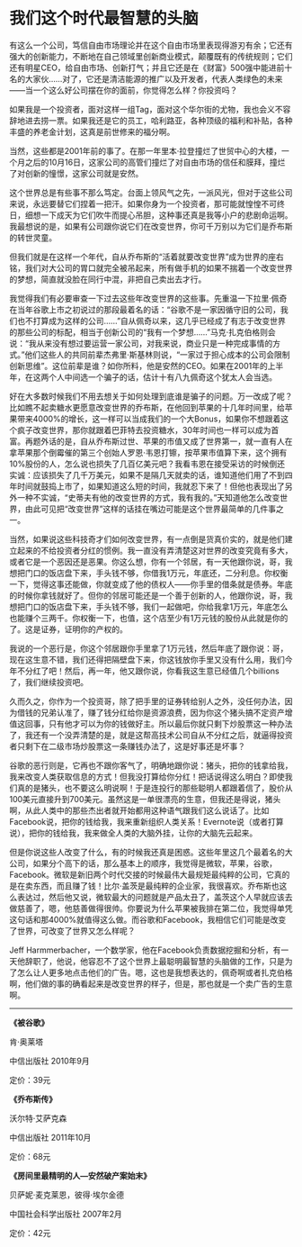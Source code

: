 # 我们这个时代最智慧的头脑 #

有这么一个公司，笃信自由市场理论并在这个自由市场里表现得游刃有余；它还有强大的创新能力，不断地在自己领域里创新商业模式，颠覆既有的传统规则；它们还有明星CEO，给自由市场、创新打气；并且它还是在《财富》500强中能进前十名的大家伙……对了，它还是清洁能源的推广以及开发者，代表人类绿色的未来——当一个这么好公司摆在你的面前，你觉得怎么样？你投资吗？

如果我是一个投资者，面对这样一组Tag，面对这个华尔街的尤物，我也会义不容辞地进去捞一票。如果我还是它的员工，哈利路亚，各种顶级的福利和补贴，各种丰盛的养老金计划，这真是前世修来的福分啊。

当然，这些都是2001年前的事了。在那一年里本·拉登撞烂了世贸中心的大楼，一个月之后的10月16日，这家公司的高管们撞烂了对自由市场的信任和膜拜，撞烂了对创新的憧憬，这家公司就是安然。

这个世界总是有些事不那么笃定。台面上领风气之先，一派风光，但对于这些公司来说，永远要替它们捏着一把汗。如果你身为一个投资者，那可能就惶惶不可终日，细想一下成天为它们吹牛而提心吊胆，这种事还真是我等小户的悲剧命运啊。我最想说的是，如果有公司跟你说它们在改变世界，你可千万别以为它们是乔布斯的转世灵童。

但我们就是在这样一个年代，自从乔布斯的“活着就要改变世界”成为世界的座右铭，我们对大公司的胃口就完全被吊起来，所有做手机的如果不揣着一个改变世界的梦想，简直就没脸在同行中混，非把自己卖出去才行。

我觉得我们有必要审查一下过去这些年改变世界的这些事。先重温一下拉里·佩奇在当年谷歌上市之初说过的那段最着名的话：“谷歌不是一家因循守旧的公司，我们也不打算成为这样的公司……”自从佩奇以来，这几乎已经成了有志于改变世界的那些公司的标配，相当于创新公司的“我有一个梦想……”马克·扎克伯格则会说：“我从来没有想过要运营一家公司，对我来说，商业只是一种完成事情的方式。”他们这些人的共同前辈杰弗里·斯基林则说，“一家过于担心成本的公司会限制创新思维”。这位前辈是谁？如你所料，他是安然的CEO。如果在2001年的上半年，在这两个人中间选一个骗子的话，估计十有八九佩奇这个犹太人会当选。

好在大多数时候我们不用去想关于如何处理到底谁是骗子的问题。万一改成了呢？比如瞧不起卖糖水更愿意改变世界的乔布斯，在他回到苹果的十几年时间里，给苹果带来4000%的增长，这一样可以当成我们的一个大Bonus，如果你不想跟着这个疯子改变世界，那你就跟着巴菲特去投资糖水，30年时间也一样可以成为首富。再题外话的是，自从乔布斯过世、苹果的市值又成了世界第一，就一直有人在拿苹果那个倒霉催的第三个创始人罗恩·韦恩打镲，按苹果市值算下来，这个拥有10%股份的人，怎么说也损失了几百亿美元吧？我看韦恩在接受采访的时候倒还实诚：应该损失了几千万美元，如果不是隔几天就卖的话，谁知道他们用了不到四年时间就鼓捣上市了，如果知道这么短的时间，我就忍下来了！但他也表现出了另外一种不实诚，“史蒂夫有他的改变世界的方式，我有我的。”天知道他怎么改变世界，由此可见把“改变世界”这样的话挂在嘴边可能是这个世界最简单的几件事之一。

当然，如果说这些科技奇才们如何改变世界，有一点倒是货真价实的，就是他们建立起来的不给投资者分红的惯例。我一直没有弄清楚这对世界的改变究竟有多大，或者它是一个恶因还是恶果。你这么想，你有一个邻居，有一天他跟你说，哥，我想把门口的饭店盘下来，手头钱不够，你借我1万元，年底还，二分利息。你权衡一下，觉得这事还能做，你就变成了他的债权人——你手里的借条就是债券。年底的时候你拿钱就好了。但你的邻居可能还是一个善于创新的人，他跟你说，哥，我想把门口的饭店盘下来，手头钱不够，我们一起做吧，你给我拿1万元，年底怎么也能赚个三两千。你权衡一下，也值，这个店至少有1万元钱的股份从此就是你的了。这是证券，证明你的产权的。

我说的一个恶行是，你这个邻居跟你手里拿了1万元钱，然后年底了跟你说：哥，现在这生意不错，我们还得把隔壁盘下来，你这钱放你手里又没有什么用，我们今年不分红了吧！然后，再一年，他又跟你说，你看我这生意已经值几个billions了，我们继续投资吧。

久而久之，你作为一个投资哥，除了把手里的证券转给别人之外，没任何办法，因为借钱的兄弟认准了，赚了钱分红给你是资源浪费，因为你这个猪头搞不定资产增值这回事，只有他才可以为你的钱做好主。所以最后你就只剩下炒股票这一种办法了，我还有一个没弄清楚的是，就是这帮高技术公司自从不分红之后，就逼得投资者只剩下在二级市场炒股票这一条赚钱办法了，这是好事还是坏事？

谷歌的恶行则是，它再也不跟你客气了，明确地跟你说：猪头，把你的钱拿给我，我来改变人类获取信息的方式！但我没打算给你分红！把话说得这么明白？即使我们真的是猪头，也不要这么明说啊！于是连投行的那些聪明人都跟着信了，股价从100美元直接升到700美元。虽然这是一单很漂亮的生意，但我还是得说，猪头啊，从此人类中的那些杰出者就开始都用这种语气跟我们这么说话了。比如Facebook说，把你的钱给我，我来重新组织人类关系！Evernote说（或者打算说），把你的钱给我，我来做全人类的大脑外挂，让你的大脑先云起来。

但是你说这些人改变了什么，有的时候我还真是困惑。这些年里这几个最着名的大公司，如果分个高下的话，那么基本上的顺序，我觉得是微软，苹果，谷歌，Facebook。微软是新旧两个时代交接的时候最伟大最规矩最纯粹的公司，它真的是在卖东西，而且赚了钱！比尔·盖茨是最纯粹的企业家，我很喜欢。乔布斯也这么表达过，然后他又说，微软最大的问题就是产品太丑了，盖茨这个人早就应该去做慈善了，嗯，他慈善做得很帅。你要说为什么苹果被我排在第二位，我觉得单凭这句话和那4000%就值得这么做。而谷歌和Facebook，我相信它们可能是改变了世界，可改变了世界又怎么样呢？

Jeff Harmmerbacher，一个数学家，他在Facebook负责数据挖掘和分析，有一天他辞职了，他说，他容忍不了这个世界上最聪明最智慧的头脑做的工作，只是为了怎么让人更多地点击他们的广告。嗯，这也是我想表达的，佩奇啊或者扎克伯格啊，他们做的事的确看起来是改变世界的样子，但是，那也就是一个卖广告的生意啊。

---

**《被谷歌》**

肯·奥莱塔

中信出版社 2010年9月

定价：39元

**《乔布斯传》**

沃尔特·艾萨克森

中信出版社 2011年10月

定价：68元

**《房间里最精明的人—安然破产案始末》**

贝萨妮·麦克莱恩，彼得·埃尔金德

中国社会科学出版社 2007年2月

定价：42元